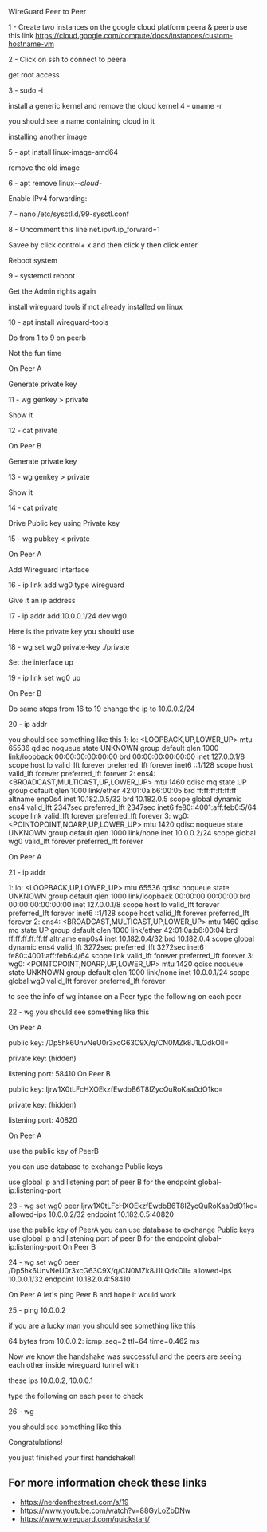 WireGuard Peer to Peer

1 - Create two instances on the google cloud platform peera & peerb use this link https://cloud.google.com/compute/docs/instances/custom-hostname-vm

2 - Click on ssh to connect to peera

get root access

3 - sudo -i 

install a generic kernel and remove the cloud kernel
4 - uname -r 

you should see a name containing cloud in it

installing another image

5 - apt install linux-image-amd64

remove the old image 

6 - apt remove linux-*-cloud-*

Enable IPv4 forwarding:

7 - nano /etc/sysctl.d/99-sysctl.conf

8 - Uncomment this line net.ipv4.ip_forward=1

Savee by click control+ x and then click y then click enter

Reboot system 

9 - systemctl reboot

Get the Admin rights again

install wireguard tools if not already installed on linux

10 - apt install wireguard-tools


Do from 1 to 9 on peerb

Not the fun time 

On Peer A

Generate private key

11 - wg genkey > private

Show it  

12 - cat private 

On Peer B

Generate private key

13 - wg genkey > private

Show it  

14 - cat private 

Drive Public key using Private key

15 - wg pubkey < private

On Peer A

Add Wireguard Interface

16 - ip link add wg0 type wireguard

Give it an ip address

17 - ip addr add 10.0.0.1/24 dev wg0

Here is the private key you should use 

18 - wg set wg0 private-key ./private

Set the interface up 

19 - ip link set wg0 up

On Peer B 

Do same steps from 16 to 19 change the ip to 10.0.0.2/24

20 - ip addr

  you should see something like this 
  1: lo: <LOOPBACK,UP,LOWER_UP> mtu 65536 qdisc noqueue state UNKNOWN group default qlen 1000
      link/loopback 00:00:00:00:00:00 brd 00:00:00:00:00:00
      inet 127.0.0.1/8 scope host lo
         valid_lft forever preferred_lft forever
      inet6 ::1/128 scope host 
         valid_lft forever preferred_lft forever
  2: ens4: <BROADCAST,MULTICAST,UP,LOWER_UP> mtu 1460 qdisc mq state UP group default qlen 1000
      link/ether 42:01:0a:b6:00:05 brd ff:ff:ff:ff:ff:ff
      altname enp0s4
      inet 10.182.0.5/32 brd 10.182.0.5 scope global dynamic ens4
         valid_lft 2347sec preferred_lft 2347sec
      inet6 fe80::4001:aff:feb6:5/64 scope link 
         valid_lft forever preferred_lft forever
  3: wg0: <POINTOPOINT,NOARP,UP,LOWER_UP> mtu 1420 qdisc noqueue state UNKNOWN group default qlen 1000
      link/none 
      inet 10.0.0.2/24 scope global wg0
         valid_lft forever preferred_lft forever

On Peer A  

21 - ip addr

  1: lo: <LOOPBACK,UP,LOWER_UP> mtu 65536 qdisc noqueue state UNKNOWN group default qlen 1000
      link/loopback 00:00:00:00:00:00 brd 00:00:00:00:00:00
      inet 127.0.0.1/8 scope host lo
         valid_lft forever preferred_lft forever
      inet6 ::1/128 scope host 
         valid_lft forever preferred_lft forever
  2: ens4: <BROADCAST,MULTICAST,UP,LOWER_UP> mtu 1460 qdisc mq state UP group default qlen 1000
      link/ether 42:01:0a:b6:00:04 brd ff:ff:ff:ff:ff:ff
      altname enp0s4
      inet 10.182.0.4/32 brd 10.182.0.4 scope global dynamic ens4
         valid_lft 3272sec preferred_lft 3272sec
      inet6 fe80::4001:aff:feb6:4/64 scope link 
         valid_lft forever preferred_lft forever
  3: wg0: <POINTOPOINT,NOARP,UP,LOWER_UP> mtu 1420 qdisc noqueue state UNKNOWN group default qlen 1000
      link/none 
      inet 10.0.0.1/24 scope global wg0
         valid_lft forever preferred_lft forever

  to see the info of wg intance on a Peer
  type the following on each peer

22 - wg 
  you should see something like this
  
On Peer A 

  public key: /Dp5hk6UnvNeU0r3xcG63C9X/q/CN0MZk8J1LQdkOlI=
  
  private key: (hidden)
  
  listening port: 58410
On Peer B

  public key: Ijrw1X0tLFcHXOEkzfEwdbB6T8IZycQuRoKaa0dO1kc=
  
  private key: (hidden)
  
  listening port: 40820

On Peer A

  use the public key of PeerB
  
  you can use database to exchange Public keys
  
  use global ip and listening port of peer B for the endpoint global-ip:listening-port

23 - wg set wg0 peer Ijrw1X0tLFcHXOEkzfEwdbB6T8IZycQuRoKaa0dO1kc= allowed-ips 10.0.0.2/32 endpoint 10.182.0.5:40820

  use the public key of PeerA
  you can use database to exchange Public keys
  use global ip and listening port of peer B for the endpoint global-ip:listening-port
On Peer B 

24 - wg set wg0 peer /Dp5hk6UnvNeU0r3xcG63C9X/q/CN0MZk8J1LQdkOlI= allowed-ips 10.0.0.1/32 endpoint 10.182.0.4:58410

On Peer A 
  let's ping Peer B and hope it would work
  
25 - ping 10.0.0.2

  if you are a lucky man you should see something like this
  
  64 bytes from 10.0.0.2: icmp_seq=2 ttl=64 time=0.462 ms

  Now we know the handshake was successful and the peers are seeing each other inside wireguard tunnel with 
  
  these ips 10.0.0.2, 10.0.0.1

  type the following on each peer to check

26 - wg 

  you should see something like this
  
<!-- interface: wg0
  public key: /Dp5hk6UnvNeU0r3xcG63C9X/q/CN0MZk8J1LQdkOlI=
  private key: (hidden)
  listening port: 58410

peer: Ijrw1X0tLFcHXOEkzfEwdbB6T8IZycQuRoKaa0dO1kc=
  endpoint: 10.182.0.5:40820
  allowed ips: 10.0.0.2/32
  latest handshake: 1 minute, 15 seconds ago
  transfer: 1.59 KiB received, 1.68 KiB sent -->

Congratulations! 

you just finished your first handshake!!   

## For more information check these links

- https://nerdonthestreet.com/s/19
- https://www.youtube.com/watch?v=88GyLoZbDNw
- https://www.wireguard.com/quickstart/
